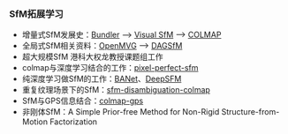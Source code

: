 ### SfM拓展学习

+ 增量式SfM发展史：[Bundler](https://www.cs.cornell.edu/~snavely/bundler/) --> [Visual SfM](http://ccwu.me/vsfm/index.html) --> [COLMAP](https://colmap.github.io/)
+ 全局式SfM相关资料：[OpenMVG](https://github.com/openMVG/openMVG) --> [DAGSfM](https://github.com/AIBluefisher/DAGSfM)
+ 超大规模SfM 港科大权龙教授课题组工作
+ colmap与深度学习结合的工作：[pixel-perfect-sfm](https://psarlin.com/pixsfm/)
+ 纯深度学习做SfM的工作：[BANet](https://github.com/frobelbest/BANet)、[DeepSFM](https://github.com/weixk2015/DeepSFM)
+ 重复纹理场景下的SfM：[sfm-disambiguation-colmap](https://github.com/cvg/sfm-disambiguation-colmap)
+ SfM与GPS信息结合：[colmap-gps](https://github.com/Vincentqyw/colmap-gps)
+ 非刚体SfM：A Simple Prior-free Method for Non-Rigid Structure-from-Motion Factorization